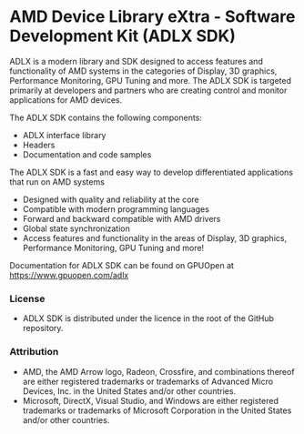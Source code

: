 # AMD Device Library eXtra - Software Development Kit (ADLX SDK)

ADLX is a modern library and SDK designed to access features and functionality of AMD systems in the categories of Display, 3D graphics, Performance Monitoring, GPU Tuning and more.  The ADLX SDK is targeted primarily at developers and partners who are creating control and monitor applications for AMD devices.  

The ADLX SDK contains the following components:
- ADLX interface library
- Headers
- Documentation and code samples 

The ADLX SDK is a fast and easy way to develop differentiated applications that run on AMD systems
- Designed with quality and reliability at the core
- Compatible with modern programming languages
- Forward and backward compatible with AMD drivers
- Global state synchronization
- Access features and functionality in the areas of Display, 3D graphics, Performance Monitoring, GPU Tuning and more!

Documentation for ADLX SDK can be found on GPUOpen at https://www.gpuopen.com/adlx

### License
* ADLX SDK is distributed under the licence in the root of the GitHub repository.

### Attribution
* AMD, the AMD Arrow logo, Radeon, Crossfire, and combinations thereof are either registered trademarks or trademarks of Advanced Micro Devices, Inc. in the United States and/or other countries.
* Microsoft, DirectX, Visual Studio, and Windows are either registered trademarks or trademarks of Microsoft Corporation in the United States and/or other countries.


